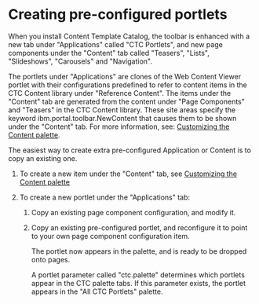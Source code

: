 # Creating pre-configured portlets

When you install Content Template Catalog, the toolbar is enhanced with a new tab under "Applications" called "CTC Portlets", and new page components under the "Content" tab called "Teasers", "Lists", "Slideshows", "Carousels" and "Navigation".

The portlets under "Applications" are clones of the Web Content Viewer portlet with their configurations predefined to refer to content items in the CTC Content library under "Reference Content". The items under the "Content" tab are generated from the content under "Page Components" and "Teasers" in the CTC Content library. These site areas specify the keyword ibm.portal.toolbar.NewContent that causes them to be shown under the "Content" tab. For more information, see: [Customizing the Content palette](../admin-system/epc_custom_add_site_toolbar.md).

The easiest way to create extra pre-configured Application or Content is to copy an existing one.

1.  To create a new item under the "Content" tab, see [Customizing the Content palette](../admin-system/epc_custom_add_site_toolbar.md)

2.  To create a new portlet under the "Applications" tab:

    1.  Copy an existing page component configuration, and modify it.

    2.  Copy an existing pre-configured portlet, and reconfigure it to point to your own page component configuration item.

        The portlet now appears in the palette, and is ready to be dropped onto pages.

        A portlet parameter called "ctc.palette" determines which portlets appear in the CTC palette tabs. If this parameter exists, the portlet appears in the "All CTC Portlets" palette.



